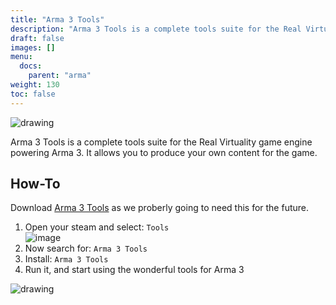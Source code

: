 ```yaml
---
title: "Arma 3 Tools"
description: "Arma 3 Tools is a complete tools suite for the Real Virtuality game engine powering Arma 3. It allows you to produce your own content for the game."
draft: false
images: []
menu:
  docs:
    parent: "arma"
weight: 130
toc: false
---
```


<img src="/images/1/arma3tools.jpeg" alt="drawing"/>

Arma 3 Tools is a complete tools suite for the Real Virtuality game engine powering Arma 3. It allows you to produce your own content for the game.

## How-To

Download [Arma 3 Tools](https://store.steampowered.com/app/233800/Arma_3_Tools/?curator_clanid=4777282) as we proberly going to need this for the future.

1.  Open your steam and select: `Tools`<br>
  ![image](/images/arma-3-tools.png)
2.  Now search for: `Arma 3 Tools`
3.  Install: `Arma 3 Tools`
4.  Run it, and start using the wonderful tools for Arma 3<br>
  <img src="/images/1/arma-3-tools.png" alt="drawing"/>

